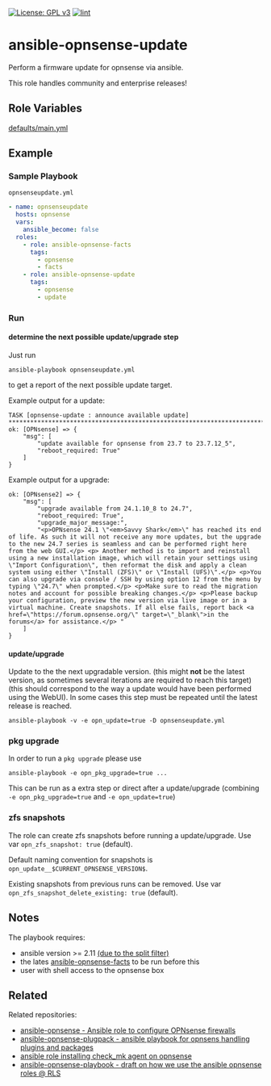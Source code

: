 [![License: GPL v3](https://img.shields.io/badge/License-GPL%20v3-blue.svg)](http://www.gnu.org/licenses/gpl-3.0)
[![lint](https://github.com/Rosa-Luxemburgstiftung-Berlin/ansible-opnsense-update/actions/workflows/lint.yml/badge.svg)](https://github.com/Rosa-Luxemburgstiftung-Berlin/ansible-opnsense-update/actions?query=workflow%3Aansible-lint)

# ansible-opnsense-update
Perform a firmware update for opnsense via ansible.

This role handles community and enterprise releases!

## Role Variables

[defaults/main.yml](defaults/main.yml)

## Example

### Sample Playbook

`opnsenseupdate.yml`
```yaml
- name: opnsenseupdate
  hosts: opnsense
  vars:
    ansible_become: false
  roles:
    - role: ansible-opnsense-facts
      tags:
        - opnsense
        - facts
    - role: ansible-opnsense-update
      tags:
        - opnsense
        - update
```

### Run

#### determine the next possible update/upgrade step

Just run
```
ansible-playbook opnsenseupdate.yml
```
to get a report of the next possible update target.

Example output for a update:
```
TASK [opnsense-update : announce available update] ****************************************************************************************************************************************************************
ok: [OPNsense] => {
    "msg": [
        "update available for opnsense from 23.7 to 23.7.12_5",
        "reboot_required: True"
    ]
}
```

Example output for a upgrade:
```
ok: [OPNsense2] => {
    "msg": [
        "upgrade available from 24.1.10_8 to 24.7",
        "reboot_required: True",
        "upgrade_major_message:",
        "<p>OPNsense 24.1 \"<em>Savvy Shark</em>\" has reached its end of life. As such it will not receive any more updates, but the upgrade to the new 24.7 series is seamless and can be performed right here from the web GUI.</p> <p> Another method is to import and reinstall using a new installation image, which will retain your settings using \"Import Configuration\", then reformat the disk and apply a clean system using either \"Install (ZFS)\" or \"Install (UFS)\".</p> <p>You can also upgrade via console / SSH by using option 12 from the menu by typing \"24.7\" when prompted.</p> <p>Make sure to read the migration notes and account for possible breaking changes.</p> <p>Please backup your configuration, preview the new version via live image or in a virtual machine. Create snapshots. If all else fails, report back <a href=\"https://forum.opnsense.org/\" target=\"_blank\">in the forums</a> for assistance.</p> "
    ]
}
```

#### update/upgrade

Update to the the next upgradable version.
(this might **not** be the latest version, as sometimes several iterations are required to reach this target)
(this should correspond to the way a update would have been performed using the WebUI).
In some cases this step must be repeated until the latest release is reached.
```
ansible-playbook -v -e opn_update=true -D opnsenseupdate.yml
```

### pkg upgrade

In order to run a `pkg upgrade` please use

```
ansible-playbook -e opn_pkg_upgrade=true ...
```

This can be run as a extra step or direct after a update/upgrade (combining `-e opn_pkg_upgrade=true` and `-e opn_update=true`)


### zfs snapshots

The role can create zfs snapshots before running a update/upgrade.
Use var `opn_zfs_snapshot: true` (default).

Default naming convention for snapshots is `opn_update__$CURRENT_OPNSENSE_VERSION$`.

Existing snapshots from previous runs can be removed.
Use var `opn_zfs_snapshot_delete_existing: true` (default).

## Notes

The playbook requires:
  * ansible version >= 2.11 [(due to the split filter)](https://docs.ansible.com/ansible/latest/user_guide/playbooks_filters.html#manipulating-strings)
  * the lates [ansible-opnsense-facts](https://github.com/Rosa-Luxemburgstiftung-Berlin/ansible-opnsense-facts) to be run before this
  * user with shell access to the opnsense box

## Related

Related repositories:
  * [ansible-opnsense - Ansible role to configure OPNsense firewalls](https://github.com/Rosa-Luxemburgstiftung-Berlin/ansible-opnsense)
  * [ansible-opnsense-plugpack - ansible playbook for opnsens handling plugins and packages](https://github.com/Rosa-Luxemburgstiftung-Berlin/ansible-opnsense-plugpack)
  * [ansible role installing check_mk agent on opnsense](https://github.com/Rosa-Luxemburgstiftung-Berlin/ansible-opnsense-checkmk)
  * [ansible-opnsense-playbook - draft on how we use the ansible opnsense roles @ RLS](https://github.com/Rosa-Luxemburgstiftung-Berlin/ansible-opnsense-playbook)

